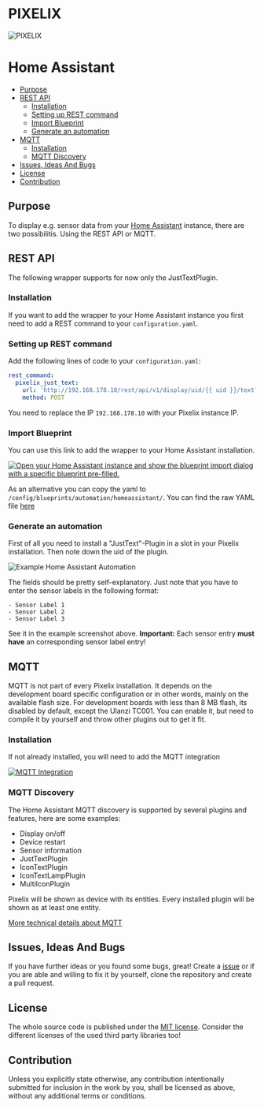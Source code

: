 
# PIXELIX <!-- omit in toc -->

![PIXELIX](./images/LogoBlack.png)

# Home Assistant <!-- omit in toc -->

- [Purpose](#purpose)
- [REST API](#rest-api)
  - [Installation](#installation)
  - [Setting up REST command](#setting-up-rest-command)
  - [Import Blueprint](#import-blueprint)
  - [Generate an automation](#generate-an-automation)
- [MQTT](#mqtt)
  - [Installation](#installation-1)
  - [MQTT Discovery](#mqtt-discovery)
- [Issues, Ideas And Bugs](#issues-ideas-and-bugs)
- [License](#license)
- [Contribution](#contribution)

## Purpose

To display e.g. sensor data from your [Home Assistant](https://www.home-assistant.io/) instance, there are two possibilitis. Using the REST API or MQTT.

## REST API

The following wrapper supports for now only the JustTextPlugin.

### Installation

If you want to add the wrapper to your Home Assistant instance you first need to add a REST command to your `configuration.yaml`.

### Setting up REST command

Add the following lines of code to your `configuration.yaml`:

```yaml
rest_command:
  pixelix_just_text:
    url: 'http://192.168.178.10/rest/api/v1/display/uid/{{ uid }}/text?text={{ "%5C" + align + "%5C" + color + text }}'
    method: POST
```

You need to replace the IP `192.168.178.10` with your Pixelix instance IP.

### Import Blueprint

You can use this link to add the wrapper to your Home Assistant installation.

[![Open your Home Assistant instance and show the blueprint import dialog with a specific blueprint pre-filled.](https://my.home-assistant.io/badges/blueprint_import.svg)](https://my.home-assistant.io/redirect/blueprint_import/?blueprint_url=https%3A%2F%2Fgithub.com%2FBlueAndi%2FPixelix%2Fblob%2Fmaster%2Fdoc%2Fhomeassistant%2Fpixelix-justtext.yaml)

As an alternative you can copy the yaml to  `/config/blueprints/automation/homeassistant/`.
You can find the raw YAML file [here](./homeassistant/pixelix-justtext.yaml "here")

### Generate an automation

First of all you need to install a "JustText"-Plugin in a slot in your Pixelix installation. Then note down the uid of the plugin.

![Example Home Assistant Automation](./../doc/images/HomeassistantJustTextAutomation.png)

The fields should be pretty self-explanatory.
Just note that you have to enter the sensor labels in the following format:

```
- Sensor Label 1
- Sensor Label 2
- Sensor Label 3
```

See it in the example screenshot above.
**Important:** Each sensor entry **must have** an corresponding sensor label entry!

## MQTT

MQTT is not part of every Pixelix installation. It depends on the development board specific configuration or in other words, mainly on the available flash size. For development boards with less than 8 MB flash, its disabled by default, except the Ulanzi TC001. You can enable it, but need to compile it by yourself and throw other plugins out to get it fit.

### Installation

If not already installed, you will need to add the MQTT integration

[![MQTT Integration](https://my.home-assistant.io/badges/config_flow_start.svg)](https://my.home-assistant.io/redirect/config_flow_start?domain=mqtt)

### MQTT Discovery

The Home Assistant MQTT discovery is supported by several plugins and features, here are some examples:

* Display on/off
* Device restart
* Sensor information
* JustTextPlugin
* IconTextPlugin
* IconTextLampPlugin
* MultiIconPlugin

Pixelix will be shown as device with its entities. Every installed plugin will be shown as at least one entity.

[More technical details about MQTT](./MQTT.md)

## Issues, Ideas And Bugs

If you have further ideas or you found some bugs, great! Create a [issue](https://github.com/BlueAndi/Pixelix/issues) or if you are able and willing to fix it by yourself, clone the repository and create a pull request.

## License

The whole source code is published under the [MIT license](http://choosealicense.com/licenses/mit/).
Consider the different licenses of the used third party libraries too!

## Contribution

Unless you explicitly state otherwise, any contribution intentionally submitted for inclusion in the work by you, shall be licensed as above, without any
additional terms or conditions.
